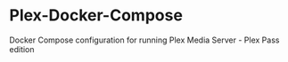 # Plex-Docker-Compose
Docker Compose configuration for running Plex Media Server - Plex Pass edition
